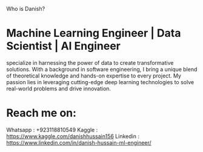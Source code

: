 Who is Danish?

# Machine Learning Engineer | Data Scientist | AI Engineer 

specialize in harnessing the power of data to create transformative solutions. With a background in software engineering, I bring a unique blend of theoretical knowledge and hands-on expertise to every project. My passion lies in leveraging cutting-edge deep learning technologies to solve real-world problems and drive innovation.
 # Reach  me on:
Whatsapp : +923118810549
Kaggle : https://www.kaggle.com/danishhussain156
Linkedin : https://www.linkedin.com/in/danish-hussain-ml-engineer/


